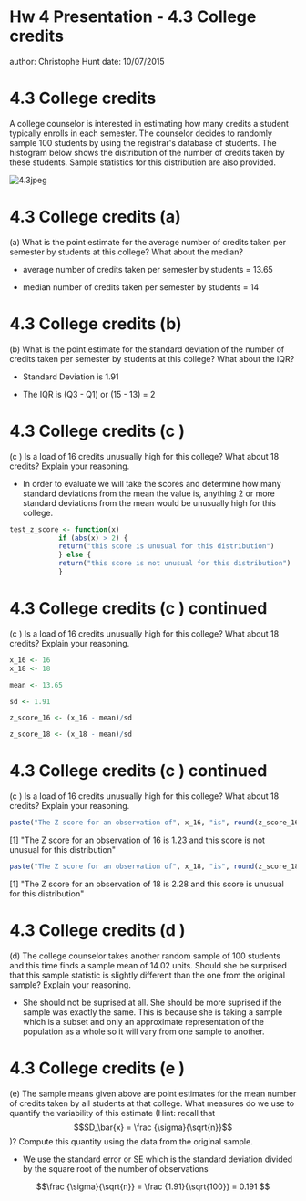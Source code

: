 Hw 4 Presentation -        4.3 College credits
========================================================
author: Christophe Hunt
date: 10/07/2015


4.3 College credits
========================================================

A college counselor is interested in estimating how many credits a student typically enrolls in each semester. The counselor decides to randomly sample 100 students by using the registrar's database of students. The histogram below shows the distribution of the number of credits taken by these students. Sample statistics for this distribution are also provided.

![4.3jpeg](https://raw.githubusercontent.com/ChristopheHunt/IS606_Fall_2015/master/Week_4/presentation_graph.JPG)

4.3 College credits (a) 
========================================================

(a) What is the point estimate for the average number of credits taken per semester by students at this college? What about the median?

* average number of credits taken per semester by students = 13.65   

* median number of credits taken per semester by students = 14 

4.3 College credits (b) 
========================================================

(b) What is the point estimate for the standard deviation of the number of credits taken per semester by students at this college? What about the IQR?

* Standard Deviation is 1.91

* The IQR is (Q3 - Q1) or (15 - 13) = 2

4.3 College credits (c )
========================================================

(c ) Is a load of 16 credits unusually high for this college? What about 18 credits? Explain your reasoning.

*  In order to evaluate we will take the scores and determine how many standard deviations from the mean the value is, anything 2 or more standard deviations from the mean would be unusually high for this college.


```r
test_z_score <- function(x) 
            if (abs(x) > 2) { 
            return("this score is unusual for this distribution")
            } else {
            return("this score is not unusual for this distribution")
            }
```

4.3 College credits (c ) continued
========================================================

(c ) Is a load of 16 credits unusually high for this college? What about 18 credits? Explain your reasoning.


```r
x_16 <- 16
x_18 <- 18

mean <- 13.65 

sd <- 1.91

z_score_16 <- (x_16 - mean)/sd

z_score_18 <- (x_18 - mean)/sd
```

4.3 College credits (c ) continued
========================================================

(c ) Is a load of 16 credits unusually high for this college? What about 18 credits? Explain your reasoning.


```r
paste("The Z score for an observation of", x_16, "is", round(z_score_16,2), "and", test_z_score(z_score_16))
```

[1] "The Z score for an observation of 16 is 1.23 and this score is not unusual for this distribution"

```r
paste("The Z score for an observation of", x_18, "is", round(z_score_18,2), "and", test_z_score(z_score_18))
```

[1] "The Z score for an observation of 18 is 2.28 and this score is unusual for this distribution"

4.3 College credits (d )
========================================================

(d) The college counselor takes another random sample of 100 students and this time finds a sample mean of 14.02 units. Should she be surprised that this sample statistic is slightly different than the one from the original sample? Explain your reasoning.

* She should not be suprised at all. She should be more suprised if the sample was exactly the same. This is because she is taking a sample which is a subset and only an approximate representation of the population as a whole so it will vary from one sample to another. 

4.3 College credits (e )
========================================================

(e) The sample means given above are point estimates for the mean number of credits taken by all students at that college. What measures do we use to quantify the variability of this estimate (Hint: recall that $$SD_\bar{x} = \frac {\sigma}{\sqrt{n}}$$ )? Compute this quantity using the data from the original sample.

* We use the standard error or SE which is the standard deviation divided by the square root of the number of observations  

$$\frac {\sigma}{\sqrt{n}} = \frac {1.91}{\sqrt{100}} = 0.191 $$

